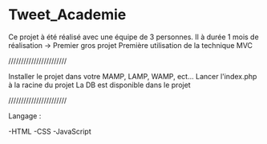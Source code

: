 # Tweet_Academie

Ce projet à été réalisé avec une équipe de 3 personnes.
Il à durée 1 mois de réalisation -> Premier gros projet
Première utilisation de la technique MVC

///////////////////////

Installer le projet dans votre MAMP, LAMP, WAMP, ect...
Lancer l'index.php à la racine du projet
La DB est disponible dans le projet 

///////////////////////

Langage : 

-HTML
-CSS
-JavaScript
